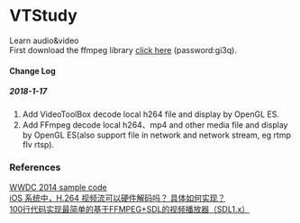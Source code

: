 # VTStudy
Learn audio&video  
First download the ffmpeg library [click here](https://pan.baidu.com/s/1eTV59gm) (password:gi3q).  
  
#### Change Log
##### 2018-1-17
1. Add VideoToolBox decode local h264 file and display by OpenGL ES.  
2. Add FFmpeg decode local h264、mp4 and other media file and display by OpenGL ES(also support file in network and network stream, eg rtmp flv rtsp).

### References
[WWDC 2014 sample code](https://github.com/master-nevi/WWDC-2014/tree/master/Using%20video%20toolbox%20to%20decode%20compressed%20sample%20buffers)   
[iOS 系统中，H.264 视频流可以硬件解码吗？ 具体如何实现？](https://www.zhihu.com/question/20692215)   
[100行代码实现最简单的基于FFMPEG+SDL的视频播放器（SDL1.x）](http://blog.csdn.net/leixiaohua1020/article/details/8652605)  
